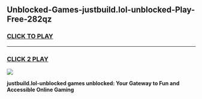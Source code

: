 
## Unblocked-Games-justbuild.lol-unblocked-Play-Free-282qz
<h3>
<a href="https://premium76.site?title=justbuild.lol-unblocked&ref=19M">CLICK TO PLAY</a></h3>
<hr>

<h3>
<a href="https://premium76.site?title=justbuild.lol-unblocked&ref=19M">CLICK 2 PLAY</a>
  
</h3>

<a href="https://premium76.site?title=justbuild.lol-unblocked&ref=19M"><img src="https://clearcache.store/games.png"></a>


**justbuild.lol-unblocked games unblocked: Your Gateway to Fun and Accessible Online Gaming**
